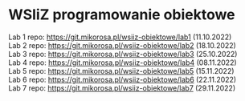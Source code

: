 # WSIiZ programowanie obiektowe

Lab 1 repo: https://git.mikorosa.pl/wsiiz-obiektowe/lab1 (11.10.2022)\
Lab 2 repo: https://git.mikorosa.pl/wsiiz-obiektowe/lab2 (18.10.2022)\
Lab 3 repo: https://git.mikorosa.pl/wsiiz-obiektowe/lab3 (25.10.2022)\
Lab 4 repo: https://git.mikorosa.pl/wsiiz-obiektowe/lab4 (08.11.2022)\
Lab 5 repo: https://git.mikorosa.pl/wsiiz-obiektowe/lab5 (15.11.2022)\
Lab 6 repo: https://git.mikorosa.pl/wsiiz-obiektowe/lab6 (22.11.2022)\
Lab 7 repo: https://git.mikorosa.pl/wsiiz-obiektowe/lab7 (29.11.2022)
